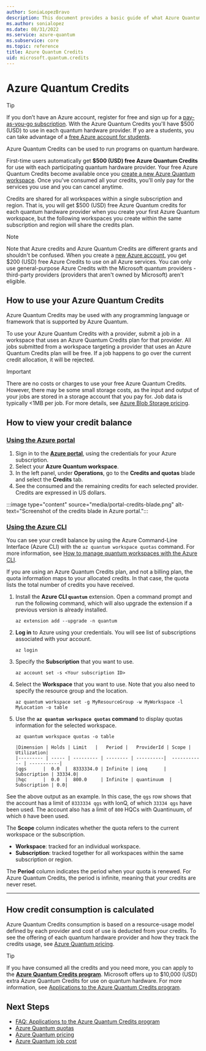 ```yaml
---
author: SoniaLopezBravo
description: This document provides a basic guide of what Azure Quantum Credits are, how to use them, and how to review credit balance 
ms.author: sonialopez
ms.date: 08/31/2022
ms.service: azure-quantum
ms.subservice: core
ms.topic: reference
title: Azure Quantum Credits
uid: microsoft.quantum.credits
---
```


# Azure Quantum Credits

> [!Tip]
> If you don’t have an Azure account, register for free and sign up for a [pay-as-you-go subscription](https://azure.microsoft.com/offers/ms-azr-0003p/). With the Azure Quantum Credits you'll have $500 (USD) to use in each quantum hardware provider. If yo are a students, you can take advantage of a [free Azure account for students](https://azure.microsoft.com/free/students/).

Azure Quantum Credits can be used to run programs on quantum hardware.

First-time users automatically get **$500 (USD) free Azure Quantum Credits** for use with each participating quantum hardware provider. Your free Azure Quantum Credits become available once you [create a new Azure Quantum workspace](xref:microsoft.quantum.how-to.workspace). Once you've consumed all your credits, you'll only pay for the services you use and you can cancel anytime.

Credits are shared for all workspaces within a single subscription and region. That is, you will get $500 (USD) free Azure Quantum credits for each quantum hardware provider when you create your first Azure Quantum workspace, but the following workspaces you create within the same subscription and region will share the credits plan.


> [!NOTE]
> Note that Azure credits and Azure Quantum Credits are different grants and shouldn't be confused. When you create a [new Azure account](https://azure.microsoft.com/free/), you get $200 (USD) free Azure Credits to use on all Azure services. You can only use general-purpose Azure Credits with the Microsoft quantum providers - third-party providers (providers that aren't owned by Microsoft) aren't eligible.

## How to use your Azure Quantum Credits

Azure Quantum Credits may be used with any programming language or framework that is supported by Azure Quantum. 

To use your Azure Quantum Credits with a provider, submit a job in a workspace that uses an Azure Quantum Credits plan for that provider. All jobs submitted from a workspace targeting a provider that uses an Azure Quantum Credits plan will be free. If a job happens to go over the current credit allocation, it will be rejected.

> [!IMPORTANT]
> There are no costs or charges to use your free Azure Quantum Credits. However, there may be some small storage costs, as the input and output of your jobs are stored in a storage account that you pay for. Job data is typically <1MB per job. 
> For more details, see [Azure Blob Storage pricing](https://azure.microsoft.com/pricing/details/storage/blobs/).

## How to view your credit balance 

### [Using the Azure portal](#tab/tabid-portal)

1. Sign in to the [**Azure portal**](https://portal.azure.com), using the credentials for your Azure subscription.
2. Select your **Azure Quantum workspace**.
3. In the left panel, under **Operations**, go to the **Credits and quotas** blade and select the **Credits** tab. 
4. See the consumed and the remaining credits for each selected provider. Credits are expressed in US dollars. 

 :::image type="content" source="media/portal-credits-blade.png" alt-text="Screenshot of the credits blade in Azure portal.":::
 
### [Using the Azure CLI](#tab/tabid-cli)

You can see your credit balance by using the Azure Command-Line Interface (Azure CLI) with the `az quantum workspace quotas` command. For more information, see [How to manage quantum workspaces with the Azure CLI](xref:microsoft.quantum.workspaces-cli).

If you are using an Azure Quantum Credits plan, and not a billing plan, the quota information maps to your allocated credits. In that case, the quota lists the total number of credits you have received. 

1. Install the **Azure CLI `quantum`** extension. Open a command prompt and run the following command, which will also upgrade the extension if a previous version is already installed.

    ```azurecli
    az extension add --upgrade -n quantum
    ```

1. **Log in** to Azure using your credentials. You will see list of subscriptions associated with your account.

   ```azurecli
   az login
   ```

1. Specify the **Subscription** that you want to use.

   ```azurecli
   az account set -s <Your subscription ID>
   ```
1. Select the **Workspace** that you want to use. Note that you also need to specify the resource group and the location.

   ```azurecli
   az quantum workspace set -g MyResourceGroup -w MyWorkspace -l MyLocation -o table
   ```
1. Use the **`az quantum workspace quotas` command** to display quotas information for the selected workspace.

    ```azurecli
    az quantum workspace quotas -o table
    ```

    ```output
    |Dimension | Holds | Limit   |   Period |   ProviderId | Scope | Utilization|
    |--------- | ----- | --------- | -------- | ----------|  ------------ | -----------|
    |qgs      |  0.0  |  8333334.0 | Infinite | ionq      |  Subscription | 33334.0|
    |hqc      |  0.0  |  800.0     | Infinite | quantinuum  | Subscription | 0.0|
    ```

See the above output as an example. In this case, the `qgs` row shows that the account has a limit of `8333334 qgs` with IonQ, of which `33334 qgs` have been used. The account also has a limit of `800` HQCs with Quantinuum, of which `0` have been used.

The **Scope** column indicates whether the quota refers to the current workspace or the subscription.

- **Workspace**: tracked for an individual workspace.
- **Subscription**: tracked together for all workspaces within the same subscription or region.

The **Period** column indicates the period when your quota is renewed. For Azure Quantum Credits, the period is infinite, meaning that your credits are never reset.
***

## How credit consumption is calculated

Azure Quantum Credits consumption is based on a resource-usage model defined by each provider and cost of use is deducted from your credits. To see the offering of each quantum hardware provider and how they track the credits usage, see [Azure Quantum pricing](xref:microsoft.quantum.providers-pricing).

> [!TIP]
> If you have consumed all the credits and you need more, you can apply to the [**Azure Quantum Credits program**](https://aka.ms/aq/credits). Microsoft offers up to $10,000 (USD) extra Azure Quantum Credits for use on quantum hardware. For more information, see [Applications to the Azure Quantum Credits program](xref:microsoft.quantum.credits.credits-faq).

## Next Steps

- [FAQ: Applications to the Azure Quantum Credits program](xref:microsoft.quantum.credits.credits-faq)
- [Azure Quantum quotas](xref:microsoft.quantum.quotas)
- [Azure Quantum pricing](xref:microsoft.quantum.providers-pricing)
- [Azure Quantum job cost](xref:microsoft.quantum.azure.job-costs)
